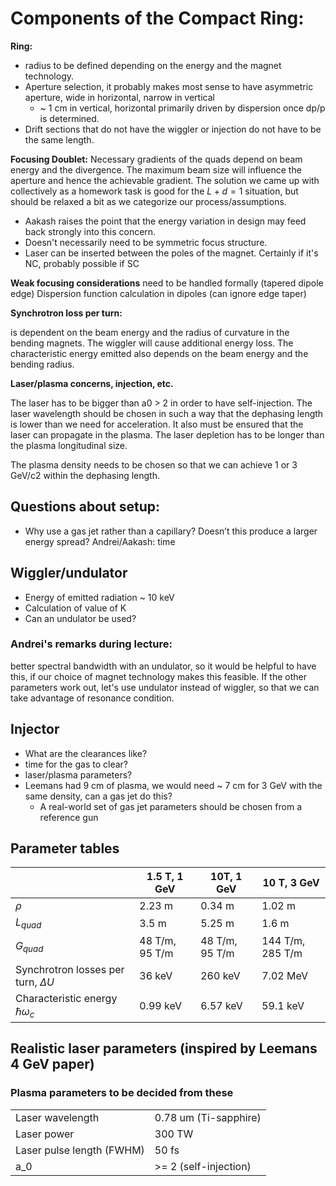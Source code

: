 # Components of the Compact Ring:

**Ring:**
* radius to be defined depending on the energy and the magnet technology.
* Aperture selection, it probably makes most sense to have asymmetric aperture, wide in horizontal, narrow in vertical
  * ~ 1 cm in vertical, horizontal primarily driven by dispersion once dp/p is determined.
* Drift sections that do not have the wiggler or injection do not have to be the same length.

**Focusing Doublet:**
Necessary gradients of the quads depend on beam energy and the divergence. The maximum beam size will influence the aperture and hence the achievable gradient.  The solution we came up with collectively as a homework task is good for the $L + d = 1$ situation, but should be relaxed a bit as we categorize our process/assumptions.  
* Aakash raises the point that the energy variation in design may feed back strongly into this concern.  
* Doesn't necessarily need to be symmetric focus structure.  
* Laser can be inserted between the poles of the magnet.  Certainly if it's NC, probably possible if SC

**Weak focusing considerations**
need to be handled formally (tapered dipole edge)
Dispersion function calculation in dipoles (can ignore edge taper)

**Synchrotron loss per turn:**

is dependent on the beam energy and the radius of curvature in the bending magnets. The wiggler will cause additional energy loss. The characteristic energy emitted also depends on the beam energy and the bending radius.

**Laser/plasma concerns, injection, etc.**

The laser has to be bigger than a0 > 2 in order to have self-injection. The laser wavelength should be chosen in such a way that the dephasing length is lower than we need for acceleration. It also must be ensured that the laser can propagate in the plasma.  The laser depletion has to be longer than the plasma longitudinal size.

The plasma density needs to be chosen so that we can achieve 1 or 3 GeV/c2 within the dephasing length.

## Questions about setup:

* Why use a gas jet rather than a capillary? Doesn’t this produce a larger energy spread?
Andrei/Aakash: time

## Wiggler/undulator
* Energy of emitted radiation ~ 10 keV
* Calculation of value of K
* Can an undulator be used?

### Andrei's remarks during lecture: 
better spectral bandwidth with an undulator, so it would be helpful to have this, if our choice of magnet technology makes this feasible.
If the other parameters work out, let's use undulator instead of wiggler, so that we can take advantage of resonance condition.

## Injector
* What are the clearances like?
* time for the gas to clear?
* laser/plasma parameters?
* Leemans had 9 cm of plasma, we would need ~ 7 cm for 3 GeV with the same density, can a gas jet do this?
  * A real-world set of gas jet parameters should be chosen from a reference gun

## Parameter tables
|                                          | 1.5 T, 1 GeV               | 10T, 1 GeV                | 10 T, 3 GeV          |
|------------------------------------------|----------------------------|---------------------------|----------------------|
| $\rho$                                   | 2.23 m                     | 0.34 m                    | 1.02 m               |
| $L_{quad}$                               | 3.5 m                      | 5.25 m                    | 1.6 m                |
| $G_{quad}$                               | 48 T/m, 95 T/m             | 48 T/m, 95 T/m            | 144 T/m, 285 T/m     |
| Synchrotron losses per turn, $\Delta U$  | 36 keV                     | 260 keV                   | 7.02 MeV             |
| Characteristic energy $\hbar \omega_c$   | 0.99 keV                   | 6.57 keV                  | 59.1 keV             |

## Realistic laser parameters (inspired by Leemans 4 GeV paper)
### Plasma parameters to be decided from these
|                                          |                            |
|------------------------------------------|----------------------------|
| Laser wavelength                         | 0.78 um (Ti-sapphire)      |
| Laser power                              | 300 TW                     |
| Laser pulse length (FWHM)                | 50 fs                      |
| a_0                                      | >= 2 (self-injection)      |
